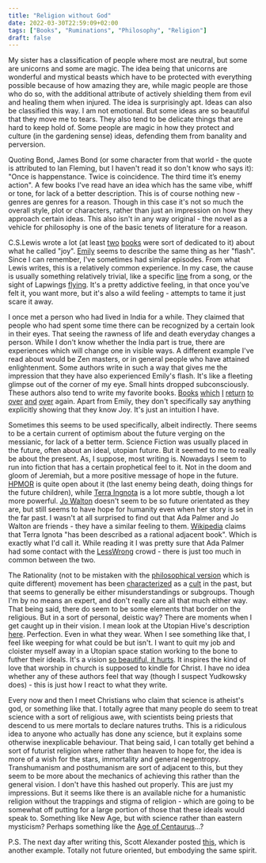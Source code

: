 ```yaml
---
title: "Religion without God"
date: 2022-03-30T22:59:09+02:00
tags: ["Books", "Ruminations", "Philosophy", "Religion"]
draft: false
---
```


My sister has a classification of people where most are neutral, but some are unicorns and some are magic. The idea being that unicorns are wonderful and mystical beasts which have to be protected with everything possible because of how amazing they are, while magic people are those who do so, with the additional attribute of actively shielding them from evil and healing them when injured. The idea is surprisingly apt. Ideas can also be classified this way. I am not emotional. But some ideas are so beautiful that they move me to tears. They also tend to be delicate things that are hard to keep hold of. Some people are magic in how they protect and culture (in the gardening sense) ideas, defending them from banality and perversion.

Quoting Bond, James Bond (or some character from that world - the quote is attributed to Ian Fleming, but I haven't read it so don't know who says it): "Once is happenstance. Twice is coincidence. The third time it’s enemy action". A few books I've read have an idea which has the same vibe, whiff or tone, for lack of a better description. This is of course nothing new - genres are genres for a reason. Though in this case it's not so much the overall style, plot or characters, rather than just an impression on how they approach certain ideas. This also isn't in any way original - the novel as a vehicle for philosophy is one of the basic tenets of literature for a reason.

C.S.Lewis wrote a lot (at least [two](https://en.wikipedia.org/wiki/Surprised_by_Joy) [books](https://en.wikipedia.org/wiki/The_Pilgrim%27s_Regress) were sort of dedicated to it) about what he called "joy". [Emily](https://en.wikipedia.org/wiki/Emily_of_New_Moon) seems to describe the same thing as her "flash". Since I can remember, I've sometimes had similar episodes. From what Lewis writes, this is a relatively common experience. In my case, the cause is usually something relatively trivial, like a specific [line](https://www.youtube.com/watch?v=Fl3pS3fvU1I&t=243s) from a song, or the sight of Lapwings [flying](https://www.youtube.com/watch?v=5XyXBzKm01g). It's a pretty addictive feeling, in that once you've felt it, you want more, but it's also a wild feeling - attempts to tame it just scare it away.

I once met a person who had lived in India for a while. They claimed that people who had spent some time there can be recognized by a certain look in their eyes. That seeing the rawness of life and death everyday changes a person. While I don't know whether the India part is true, there are experiences which will change one in visible ways. A different example I've read about would be Zen masters, or in general people who have attained enlightenment. Some authors write in such a way that gives me the impression that they have also experienced Emily's flash. It's like a fleeting glimpse out of the corner of my eye. Small hints dropped subconsciously. These authors also tend to write my favorite books. [Books](https://en.wikipedia.org/wiki/Earthsea) [which](https://en.wikipedia.org/wiki/Emily_of_New_Moon) [I](https://en.wikipedia.org/wiki/Lilith_(novel)) [return](https://en.wikipedia.org/wiki/Among_Others) [to](https://en.wikipedia.org/wiki/The_Lord_of_the_Rings) [over](https://en.wikipedia.org/wiki/The_Just_City) [and](https://en.wikipedia.org/wiki/The_Left_Hand_of_Darkness) [over](https://en.wikipedia.org/wiki/Shirley_(novel)) again. Apart from Emily, they don't specifically say anything explicitly showing that they know Joy. It's just an intuition I have.

Sometimes this seems to be used specifically, albeit indirectly. There seems to be a certain current of optimism about the future verging on the messianic, for lack of a better term. Science Fiction was usually placed in the future, often about an ideal, utopian future. But it seemed to me to really be about the present. As, I suppose, most writing is. Nowadays I seem to run into fiction that has a certain prophetical feel to it. Not in the doom and gloom of Jeremiah, but a more positive message of hope in the future. [HPMOR](https://www.hpmor.com/) is quite open about it (the last enemy being death, doing things for the future children), while [Terra Ingnota](https://en.wikipedia.org/wiki/Terra_Ignota) is a lot more subtle, though a lot more powerful. [Jo Walton](https://en.wikipedia.org/wiki/The_Just_City) doesn't seem to be so future orientated as they are, but still seems to have hope for humanity even when her story is set in the far past. I wasn't at all surprised to find out that Ada Palmer and Jo Walton are friends - they have a similar feeling to them. [Wikipedia](https://en.wikipedia.org/wiki/Ada_Palmer#Fictional_work) claims that Terra Ignota "has been described as a rational adjacent book". Which is exactly what I'd call it. While reading it I was pretty sure that Ada Palmer had some contact with the [LessWrong](https://www.lesswrong.com/posts/RcZCwxFiZzE6X7nsv/what-do-we-mean-by-rationality-1) crowd - there is just too much in common between the two.

The Rationality (not to be mistaken with the [philosophical version](https://en.wikipedia.org/wiki/Rationalism) which is quite different) movement has been [characterized](https://www.reddit.com/r/OutOfTheLoop/comments/3ttw2e/what_is_lesswrong_and_why_do_people_say_it_is_a/) as a [cult](https://news.ycombinator.com/item?id=10907015) in the past, but that seems to generally be either misunderstandings or subgroups. Though I'm by no means an expert, and don't really care all that much either way. That being said, there do seem to be some elements that border on the religious. But in a sort of personal, deistic way? There are moments when I get caught up in their vision. I mean look at the Utopian Hive's description [here](https://terra-ignota.fandom.com/wiki/Utopia). Perfection. Even in what they wear. When I see something like that, I feel like weeping for what could be but isn't. I want to quit my job and cloister myself away in a Utopian space station working to the bone to futher their ideals. It's a vision [so beautiful, it hurts](https://www.youtube.com/watch?v=VYu2EnCG2Ww). It inspires the kind of love that worship in church is supposed to kindle for Christ. I have no idea whether any of these authors feel that way (though I suspect Yudkowsky does) - this is just how I react to what they write.

Every now and then I meet Christians who claim that science is atheist's god, or something like that. I totally agree that many people do seem to treat science with a sort of religious awe, with scientists being priests that descend to us mere mortals to declare natures truths. This is a ridiculous idea to anyone who actually has done any science, but it explains some otherwise inexplicable behaviour. That being said, I can totally get behind a sort of futurist religion where rather than heaven to hope for, the idea is more of a wish for the stars, immortality and general negentropy. Transhumanism and posthumanism are sort of adjacent to this, but they seem to be more about the mechanics of achieving this rather than the general vision. I don't have this hashed out properly. This are just my impressions. But it seems like there is an available niche for a humanistic religion without the trappings and stigma of religion - which are going to be somewhat off putting for a large portion of those that these ideals would speak to. Something like New Age, but with science rather than eastern mysticism? Perhaps something like the [Age of Centaurus](https://exoplanets.nasa.gov/resources/103/alpha-centauri-in-the-constellation-of-centaurus-the-centaur/)...?

P.S.
The next day after writing this, Scott Alexander posted [this](https://astralcodexten.substack.com/p/idol-words?s=r), which is another example. Totally not future oriented, but embodying the same spirit.
